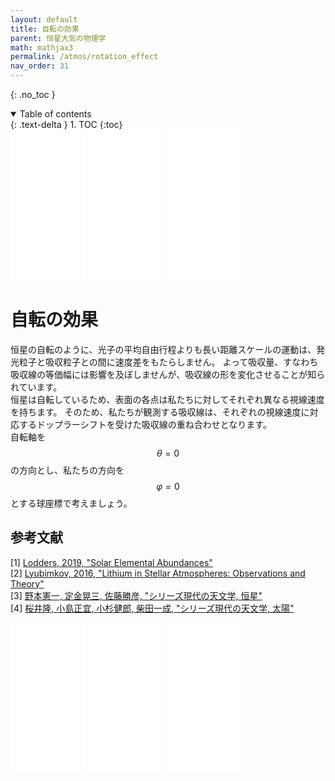 ```yaml
---
layout: default
title: 自転の効果
parent: 恒星大気の物理学
math: mathjax3
permalink: /atmos/rotation_effect
nav_order: 31
---
```


{: .no_toc }

<details open markdown="block">
  <summary>
    Table of contents
  </summary>
  {: .text-delta }
1. TOC
{:toc}
</details>

<iframe sandbox="allow-popups allow-scripts allow-modals allow-forms allow-same-origin" style="width:120px;height:240px;" marginwidth="0" marginheight="0" scrolling="no" frameborder="0" src="//rcm-fe.amazon-adsystem.com/e/cm?lt1=_blank&bc1=000000&IS2=1&bg1=FFFFFF&fc1=000000&lc1=0000FF&t=nakasho010d-22&language=ja_JP&o=9&p=8&l=as4&m=amazon&f=ifr&ref=as_ss_li_til&asins=B07MJ9D486&linkId=cf08395b92edbc3008af3fe58ea781ee"></iframe> <iframe sandbox="allow-popups allow-scripts allow-modals allow-forms allow-same-origin" style="width:120px;height:240px;" marginwidth="0" marginheight="0" scrolling="no" frameborder="0" src="//rcm-fe.amazon-adsystem.com/e/cm?lt1=_blank&bc1=000000&IS2=1&bg1=FFFFFF&fc1=000000&lc1=0000FF&t=nakasho010d-22&language=ja_JP&o=9&p=8&l=as4&m=amazon&f=ifr&ref=as_ss_li_til&asins=4535607273&linkId=f2cef8280e4add7a9a9bea6f337796f9"></iframe> <iframe sandbox="allow-popups allow-scripts allow-modals allow-forms allow-same-origin" style="width:120px;height:240px;" marginwidth="0" marginheight="0" scrolling="no" frameborder="0" src="//rcm-fe.amazon-adsystem.com/e/cm?lt1=_blank&bc1=000000&IS2=1&bg1=FFFFFF&fc1=000000&lc1=0000FF&t=nakasho010d-22&language=ja_JP&o=9&p=8&l=as4&m=amazon&f=ifr&ref=as_ss_li_til&asins=4065213541&linkId=ba0451bf97056aabf5b90e257853b7d9"></iframe> 

# 自転の効果

恒星の自転のように、光子の平均自由行程よりも長い距離スケールの運動は、発光粒子と吸収粒子との間に速度差をもたらしません。
よって吸収量、すなわち吸収線の等価幅には影響を及ぼしませんが、吸収線の形を変化させることが知られています。  
恒星は自転しているため、表面の各点は私たちに対してそれぞれ異なる視線速度を持ちます。
そのため、私たちが観測する吸収線は、それぞれの視線速度に対応するドップラーシフトを受けた吸収線の重ね合わせとなります。  
自転軸を$$\theta =0$$の方向とし、私たちの方向を$$\varphi = 0$$とする球座標で考えましょう。

## 参考文献

[1] [Lodders, 2019, "Solar Elemental Abundances"](https://arxiv.org/abs/1912.00844)  
[2] [Lyubimkov, 2016, "Lithium in Stellar Atmospheres: Observations and Theory"](https://link.springer.com/article/10.1007/s10511-016-9446-5)  
[3] [野本憲一, 定金晃三, 佐藤勝彦, "シリーズ現代の天文学, 恒星"](https://amzn.to/459XnR9)  
[4] [桜井隆, 小島正宜, 小杉健郎, 柴田一成, "シリーズ現代の天文学, 太陽"](https://amzn.to/3QVZRPs)  

<iframe sandbox="allow-popups allow-scripts allow-modals allow-forms allow-same-origin" style="width:120px;height:240px;" marginwidth="0" marginheight="0" scrolling="no" frameborder="0" src="//rcm-fe.amazon-adsystem.com/e/cm?lt1=_blank&bc1=000000&IS2=1&bg1=FFFFFF&fc1=000000&lc1=0000FF&t=nakasho010d-22&language=ja_JP&o=9&p=8&l=as4&m=amazon&f=ifr&ref=as_ss_li_til&asins=B07MJ9D486&linkId=cf08395b92edbc3008af3fe58ea781ee"></iframe> <iframe sandbox="allow-popups allow-scripts allow-modals allow-forms allow-same-origin" style="width:120px;height:240px;" marginwidth="0" marginheight="0" scrolling="no" frameborder="0" src="//rcm-fe.amazon-adsystem.com/e/cm?lt1=_blank&bc1=000000&IS2=1&bg1=FFFFFF&fc1=000000&lc1=0000FF&t=nakasho010d-22&language=ja_JP&o=9&p=8&l=as4&m=amazon&f=ifr&ref=as_ss_li_til&asins=4535607273&linkId=f2cef8280e4add7a9a9bea6f337796f9"></iframe> <iframe sandbox="allow-popups allow-scripts allow-modals allow-forms allow-same-origin" style="width:120px;height:240px;" marginwidth="0" marginheight="0" scrolling="no" frameborder="0" src="//rcm-fe.amazon-adsystem.com/e/cm?lt1=_blank&bc1=000000&IS2=1&bg1=FFFFFF&fc1=000000&lc1=0000FF&t=nakasho010d-22&language=ja_JP&o=9&p=8&l=as4&m=amazon&f=ifr&ref=as_ss_li_til&asins=4065213541&linkId=ba0451bf97056aabf5b90e257853b7d9"></iframe> 